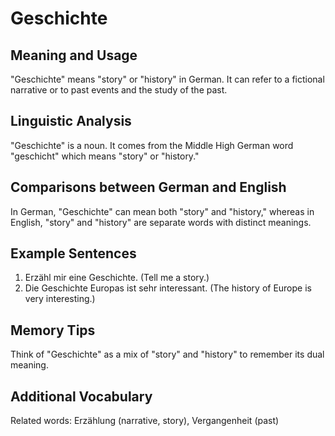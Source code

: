 # Geschichte
## Meaning and Usage
"Geschichte" means "story" or "history" in German. It can refer to a fictional narrative or to past events and the study of the past.

## Linguistic Analysis
"Geschichte" is a noun. It comes from the Middle High German word "geschicht" which means "story" or "history."

## Comparisons between German and English
In German, "Geschichte" can mean both "story" and "history," whereas in English, "story" and "history" are separate words with distinct meanings.

## Example Sentences
1. Erzähl mir eine Geschichte. (Tell me a story.)
2. Die Geschichte Europas ist sehr interessant. (The history of Europe is very interesting.)

## Memory Tips
Think of "Geschichte" as a mix of "story" and "history" to remember its dual meaning.

## Additional Vocabulary
Related words: Erzählung (narrative, story), Vergangenheit (past)